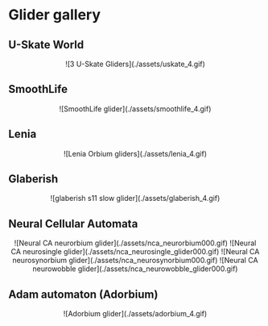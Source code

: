 # Glider gallery

## U-Skate World

<div align="center">
![3 U-Skate Gliders](./assets/uskate_4.gif)
</div>

## SmoothLife

<div align="center">
![SmoothLife glider](./assets/smoothlife_4.gif)
</div>

## Lenia

<div align="center">
![Lenia Orbium gliders](./assets/lenia_4.gif)
</div>

## Glaberish

<div align="center">
![glaberish s11 slow glider](./assets/glaberish_4.gif)
</div>

## Neural Cellular Automata

<div align="center">
![Neural CA neurorbium glider](./assets/nca_neurorbium000.gif)
![Neural CA neurosingle glider](./assets/nca_neurosingle_glider000.gif)
![Neural CA neurosynorbium glider](./assets/nca_neurosynorbium000.gif)
![Neural CA neurowobble glider](./assets/nca_neurowobble_glider000.gif)
</div>

## Adam automaton (Adorbium)

<div align="center">
![Adorbium glider](./assets/adorbium_4.gif)
</div>
